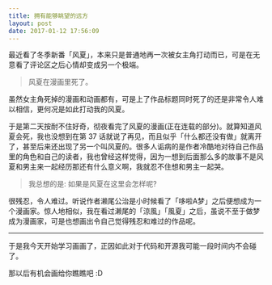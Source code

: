 ```yaml
---
title: 拥有能够眺望的远方
layout: post
date: 2017-01-12 17:56:09
---
```

最近看了冬季新番「风夏」，本来只是普通地再一次被女主角打动而已，可是在无意看了评论区之后心情却变成另一个极端。

> 风夏在漫画里死了。

虽然女主角死掉的漫画和动画都有，可是上了作品标题同时死了的还是非常令人难以相信，更何况是如此打动我的风夏。

于是第二天按耐不住好奇，彻夜看完了风夏的漫画(正在连载的部分)。就算知道风夏会死，我也没想到在第 37 话就说了再见，而且似乎「什么都还没有做」就离开了，甚至后来还出现了另一个叫风夏的。很多人诟病的是作者冷酷地对待自己作品里的角色和自己的读者，我也曾经这样觉得，因为一想到后面那么多的故事不是风夏和男主来一起经历那还有什么意义啊，我就忍不住想和男主一起哭。

> 我总想的是: 如果是风夏在这里会怎样呢?

很残忍，令人难过。听说作者濑尾公治是小时候看了「哆啦A梦」之后便想成为一个漫画家。惊人地相似，我在看过濑尾的「涼風」「風夏」之后，虽说不至于做梦成为漫画家，可是也想画出令自己觉得残忍和难过的作品呢。

---

于是我今天开始学习画画了，正因如此对于代码和开源我可能一段时间内不会碰了。

那以后有机会画给你瞧瞧吧 :D